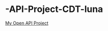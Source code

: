 # -API-Project-CDT-luna

[My Open API Project](https://github.com/ymartineza/-API-Project-CDT-luna)
